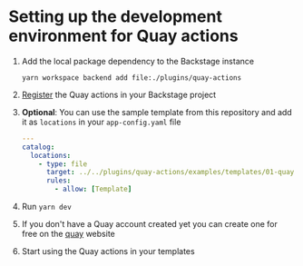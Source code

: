 # Setting up the development environment for Quay actions

1. Add the local package dependency to the Backstage instance

   ```shell
   yarn workspace backend add file:./plugins/quay-actions
   ```

2. [Register](./README.md#configuration) the Quay actions in your Backstage project
3. **Optional**: You can use the sample template from this repository and add it as `locations` in your `app-config.yaml` file

   ```yaml
   ---
   catalog:
     locations:
       - type: file
         target: ../../plugins/quay-actions/examples/templates/01-quay-template.yaml
         rules:
           - allow: [Template]
   ```

4. Run `yarn dev`
5. If you don't have a Quay account created yet you can create one for free on the [quay](https://quay.io) website
6. Start using the Quay actions in your templates
